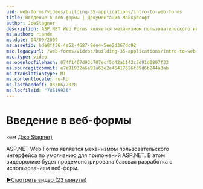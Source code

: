 ```yaml
---
uid: web-forms/videos/building-35-applications/intro-to-web-forms
title: Введение в веб-формы | Документация Майкрософт
author: JoeStagner
description: ASP.NET Web Forms является механизмом пользовательского интерфейса по умолчанию для приложений ASP.NET. В этом видеоролике будет продемонстрирована базовая разработка с использованием веб-форм.
ms.author: riande
ms.date: 04/09/2009
ms.assetid: bde8ff36-4e52-4687-8de4-5ee2d367dc92
msc.legacyurl: /web-forms/videos/building-35-applications/intro-to-web-forms
msc.type: video
ms.openlocfilehash: 074f1467d93c707ecf5d42a1142c5d91d0807f33
ms.sourcegitcommit: e7e91932a6e91a63e2e46417626f39d6b244a3ab
ms.translationtype: MT
ms.contentlocale: ru-RU
ms.lasthandoff: 03/06/2020
ms.locfileid: "78519936"
---
```

# <a name="intro-to-web-forms"></a>Введение в веб-формы

кем [Джо Stagner)](https://github.com/JoeStagner)

ASP.NET Web Forms является механизмом пользовательского интерфейса по умолчанию для приложений ASP.NET. В этом видеоролике будет продемонстрирована базовая разработка с использованием веб-форм.

[&#9654;Смотреть видео (23 минуты)](https://channel9.msdn.com/Blogs/ASP-NET-Site-Videos/intro-to-web-forms)
